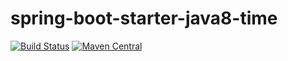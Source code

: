 # spring-boot-starter-java8-time

[![Build Status](https://travis-ci.org/wf2311/jfeng.svg?branch=master)](https://travis-ci.org/wf2311/jfeng)
[![Maven Central](https://maven-badges.herokuapp.com/maven-central/com.wf2311/jfeng/badge.svg)](https://maven-badges.herokuapp.com/maven-central/com.wf2311/jfeng)